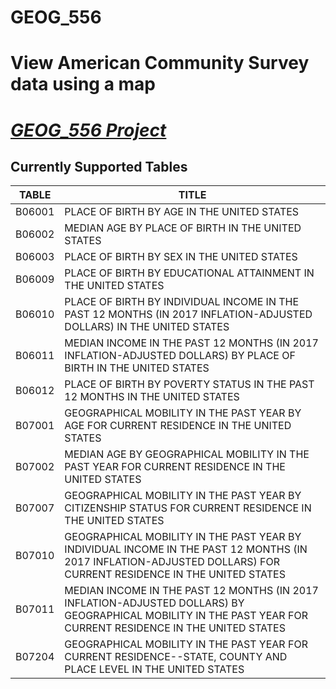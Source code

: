 # GEOG_556
View American Community Survey data using a map
===============================================

<a href="https://dbmellen.github.io/GEOG_556/Donald_Mellen_Project.html" target="_blank">***GEOG_556 Project***</a>
================
Currently Supported Tables
--------------------------

|TABLE|TITLE|
|-----|-----|
|B06001|PLACE OF BIRTH BY AGE IN THE UNITED STATES|
|B06002|MEDIAN AGE BY PLACE OF BIRTH IN THE UNITED STATES|
|B06003|PLACE OF BIRTH BY SEX IN THE UNITED STATES|
|B06009|PLACE OF BIRTH BY EDUCATIONAL ATTAINMENT IN THE UNITED STATES|
|B06010|PLACE OF BIRTH BY INDIVIDUAL INCOME IN THE PAST 12 MONTHS (IN 2017 INFLATION-ADJUSTED DOLLARS) IN THE UNITED STATES|
|B06011|MEDIAN INCOME IN THE PAST 12 MONTHS (IN 2017 INFLATION-ADJUSTED DOLLARS) BY PLACE OF BIRTH IN THE UNITED STATES|
|B06012|PLACE OF BIRTH BY POVERTY STATUS IN THE PAST 12 MONTHS IN THE UNITED STATES|
|B07001|GEOGRAPHICAL MOBILITY IN THE PAST YEAR BY AGE FOR CURRENT RESIDENCE IN THE UNITED STATES|
|B07002|MEDIAN AGE BY GEOGRAPHICAL MOBILITY IN THE PAST YEAR FOR CURRENT RESIDENCE IN THE UNITED STATES|
|B07007|GEOGRAPHICAL MOBILITY IN THE PAST YEAR BY CITIZENSHIP STATUS FOR CURRENT RESIDENCE IN THE UNITED STATES|
|B07010|GEOGRAPHICAL MOBILITY IN THE PAST YEAR BY INDIVIDUAL INCOME IN THE PAST 12 MONTHS (IN 2017 INFLATION-ADJUSTED DOLLARS) FOR CURRENT RESIDENCE IN THE UNITED STATES|
|B07011|MEDIAN INCOME IN THE PAST 12 MONTHS (IN 2017 INFLATION-ADJUSTED DOLLARS) BY GEOGRAPHICAL MOBILITY IN THE PAST YEAR FOR CURRENT RESIDENCE IN THE UNITED STATES|
|B07204|GEOGRAPHICAL MOBILITY IN THE PAST YEAR FOR CURRENT RESIDENCE--STATE, COUNTY AND PLACE LEVEL IN THE UNITED STATES|


